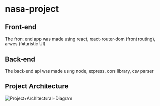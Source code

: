 # nasa-project

## Front-end

The front end app was made using react, react-router-dom (front routing), arwes (futuristic UI)

## Back-end

The back-end api was made using node, express, cors library, csv parser

## Project Architecture

![Project+Architectural+Diagram](https://user-images.githubusercontent.com/49381164/187009475-f8a9fd14-7e44-4b74-aedc-bbf235ff0117.png)
